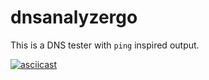 # dnsanalyzergo
This is a DNS tester with `ping` inspired output.

[![asciicast](https://asciinema.org/a/avg9xy8fv006cioyvhnvofmix.png)](https://asciinema.org/a/avg9xy8fv006cioyvhnvofmix)
